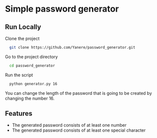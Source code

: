 # Simple password generator


## Run Locally

Clone the project

```bash
  git clone https://github.com/Yanere/password_generator.git
```

Go to the project directory

```bash
  cd password_generator
```

Run the script

```bash
  python generator.py 16
```



You can change the length of the password that is going to be created by changing the number 16.

## Features

- The generated password consists of at least one number 
- The generated password consists of at least one special character
